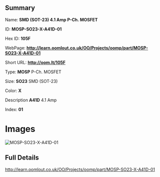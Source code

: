 

## Summary
 
Name: __SMD (SOT-23) 4.1 Amp P-Ch. MOSFET__

ID: __MOSP-SO23-X-A41D-01__

Hex ID: __105F__

WebPage: __http://learn.oomlout.co.uk/OO/Projects/oomp/part/MOSP-SO23-X-A41D-01__

Short URL: __http://oom.lt/105F__


Type: __MOSP__ P-Ch. MOSFET 

Size: __SO23__ SMD (SOT-23) 

Color: __X__  

Description __A41D__ 4.1 Amp 

Index: __01__


 # Images
![MOSP-SO23-X-A41D-01](http://oomlout.com/oomp-gen/parts/MOSP-SO23-X-A41D-01/MOSP-SO23-X-A41D-01_420.jpg)



 ## Full Details

 http://learn.oomlout.co.uk/OO/Projects/oomp/part/MOSP-SO23-X-A41D-01














